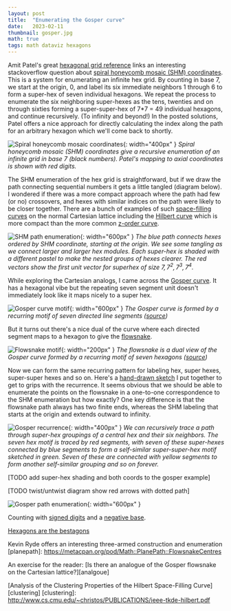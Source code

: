 ```yaml
---
layout: post
title:  "Enumerating the Gosper curve"
date:   2023-02-11
thumbnail: gosper.jpg
math: true
tags: math dataviz hexagons
---
```


Amit Patel's great [hexagonal grid reference][hexref] links an interesting
stackoverflow question about [spiral honeycomb mosaic (SHM) coordinates][shmq].
This is a system for enumerating an infinite hex grid.
By counting in base 7,
we start at the origin, 0, and label its six immediate neighbors 1 through 6
to form a super-hex of seven individual hexagons.
We repeat the process to enumerate the six neighboring super-hexes
as the tens, twenties and on through sixties
forming a super-super-hex of 7*7 = 49 individual hexagons,
and continue recursively.   (To infinity and beyond!)
In the posted solutions, Patel offers a nice approach for directly calculating the
index along the path for an arbitrary hexagon which we'll come back to shortly.

![Spiral honeycomb mosaic coordinates](/assets/img/shm.png){: width="400px" }
_Spiral honeycomb mosaic (SHM) coordinates give a recursive enumeration of an infinite grid in base 7 (black numbers).  Patel's mapping to axial coordinates is shown with red digits._

[hexref]: https://www.redblobgames.com/grids/hexagons/
[shmq]: https://gamedev.stackexchange.com/questions/71785/converting-between-spiral-honeycomb-mosaic-and-axial-hex-coordinates

The SHM enumeration of the hex grid is straightforward,
but if we draw the path connecting sequential numbers
it gets a little tangled (diagram below).
I wondered if there was a more compact approach where the
path had few (or no) crossovers, and hexes with similar indices
on the path were likely to be closer together.
There are a bunch of examples of such [space-filling curves][sfc] on the
normal Cartesian lattice including the [Hilbert curve][hilbert]
which is more compact than the more common [z-order curve][zorder].

![SHM path enumeration](/assets/img/shm-path.png){: width="600px" }
_The blue path connects hexes ordered by SHM coordinate, starting at the origin.
We see some tangling as we connect larger and larger hex modules.
Each super-hex is shaded with a different pastel to make the nested groups of hexes clearer.
The red vectors show the first unit vector for superhex of size $7, 7^2, 7^3, 7^4$._

[sfc]: https://en.wikipedia.org/wiki/Space-filling_curve
[hilbert]: https://en.wikipedia.org/wiki/Hilbert_curve
[zorder]: https://en.wikipedia.org/wiki/Z-order_curve

While exploring the Cartesian analogs, I came across the [Gosper curve][gosperwiki].
It has a hexagonal vibe but the repeating seven segment unit doesn't
immediately look like it maps nicely to a super hex.

![Gosper curve motif](/assets/img/gosper-motif.jpg){: width="600px" }
_The Gosper curve is formed by a recurring motif of seven directed line segments ([source][newgosper])_

But it turns out there's a nice dual of the curve where each directed segment
maps to a hexagon to give the [flowsnake][flowsnake].

![Flowsnake motif](/assets/img/flowsnake-motif.png){: width="200px" }
_The flowsnake is a dual view of the Gosper curve formed by a recurring motif of seven hexagons ([source][flowsnake])_

[gosperwiki]: https://en.wikipedia.org/wiki/Gosper_curve
[flowsnake]: https://larryriddle.agnesscott.org/ifs/ksnow/flowsnake.htm
[newgosper]: http://larryriddle.agnesscott.org/ifs/ksnow/flowsnake/new%20gosper%20space%20filling%20curves.pdf

Now we can form the same recurring pattern for labeling hex, super hexes,
super-super hexes and so on.
Here's a [hand-drawn sketch][gdraw] I put together to get to grips with the
recurrence.
It seems obvious that we should be able to enumerate the points on the flowsnake
in a one-to-one correspondence to the SHM enumeration but how exactly?
One key difference is that the flowsnake path always has two finite ends,
whereas the SHM labeling that starts at the origin and extends
outward to infinity.

![Gosper recurrence](/assets/img/gosper-recur.jpg){: width="400px" }
_We can recursively trace a path through super-hex groupings of a central hex and their six neighbors. The seven hex motif is traced by red segments, with seven of these super-hexes connected by blue segments to form a self-similar super-super-hex motif sketched in green.  Seven of these are connected with yellow segments to form another self-similar grouping and so on forever._

[TODO add super-hex shading and both coords to the gosper example]

[TODO twist/untwist diagram show red arrows with dotted path]


![Gosper path enumeration](/assets/img/gosper-path.png){: width="600px" }

Counting with [signed digits][signeddigits] and a [negative base][negativebase].

[signeddigits]: https://en.wikipedia.org/wiki/Signed-digit_representation
[negativebase]: https://en.wikipedia.org/wiki/Negative_base

[aoc2225]: https://adventofcode.com/2022/day/25


[gdraw]: https://docs.google.com/drawings/d/1BH0VvdQjRt5qgwa20-JHuT2fY8ksMi4vNHfFiUQm1vY/edit


[Hexagons are the bestagons][bestagons]

[bestagons]: https://www.youtube.com/watch?v=thOifuHs6eY

Kevin Ryde offers an interesting three-armed construction and enumeration
[planepath]: https://metacpan.org/pod/Math::PlanePath::FlowsnakeCentres

An exercise for the reader:
[Is there an analogue of the Gosper flowsnake on the Cartesian lattice?][analgoue]

[analogue]: https://math.stackexchange.com/questions/4638713/is-there-an-analogue-of-the-gosper-flowsnake-on-the-cartesian-lattice


[Analysis of the Clustering Properties of the Hilbert Space-Filling Curve][clustering]
[clustering]: http://www.cs.cmu.edu/~christos/PUBLICATIONS/ieee-tkde-hilbert.pdf